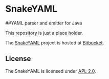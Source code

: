 SnakeYAML
=========

##YAML parser and emitter for Java

This repository is just a place holder.

The [SnakeYAML] project is hosted at [Bitbucket]. 

## License

The SnakeYAML is licensed under [APL 2.0].

  [SnakeYAML]:          http://www.snakeyaml.org/
  [Bitbucket]:          https://bitbucket.org/asomov/snakeyaml
  [APL 2.0]:            http://www.apache.org/licenses/LICENSE-2.0


